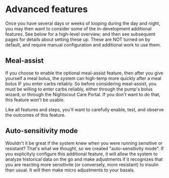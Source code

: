 # Advanced features

Once you have several days or weeks of looping during the day and night, you may then want to consider some of the in-development additional features. See below for a high-level overview; and then see subsequent pages for details about setting these up. These are NOT turned on by default, and require manual configuration and additional work to use them.

## Meal-assist

If you choose to enable the optional meal-assist feature, then after you give yourself a meal bolus, the system can high-temp more quickly after a meal bolus IF you enter carbs reliably. So before considering meal-assist, you must be willing to enter carbs reliably, either through the pump's bolus wizard, or through the Nightscout Care Portal. If you don't want to do that, this feature won't be usable.

Like all features and steps, you'll want to carefully enable, test, and observe the outcomes of this feature.

## Auto-sensitivity mode

Wouldn't it be great if the system knew when you were running sensitive or resistant? That's what we thought, so we created "auto-sensitivity mode". If you explicityly configure this additional feature, it will allow the system to analyze historical data on the go and make adjustments if it recognizes that you are reacting more sensitivite (or conversely, more resistant) to insulin than usual. It will then make micro adjustments to your basals. 
